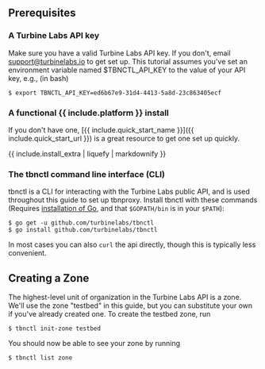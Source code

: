 ## Prerequisites

### A Turbine Labs API key

Make sure you have a valid Turbine Labs API key. If you don't, email
support@turbinelabs.io to get set up. This tutorial assumes you've set an
environment variable named $TBNCTL_API_KEY to the value of your API key, e.g.,
(in bash)

```console
$ export TBNCTL_API_KEY=ed6b67e9-31d4-4413-5a8d-23c863405ecf
```

### A functional {{ include.platform }} install

If you don't have one,
[{{ include.quick_start_name }}]({{ include.quick_start_url }}) is a great
resource to get one set up quickly.

{{ include.install_extra | liquefy | markdownify }}

### The tbnctl command line interface (CLI)

tbnctl is a CLI for interacting with the Turbine Labs public API, and is used
throughout this guide to set up tbnproxy. Install tbnctl with these commands
(Requires [installation of Go](https://golang.org/dl/), and that `$GOPATH/bin`
is in your `$PATH`):

```console
$ go get -u github.com/turbinelabs/tbnctl
$ go install github.com/turbinelabs/tbnctl
```

In most cases you can also `curl` the api directly, though this is typically
less convenient.

## Creating a Zone

The highest-level unit of organization in the Turbine Labs API is a zone. We'll
use the zone "testbed" in this guide, but you can substitute your own if you've
already created one. To create the testbed zone, run

```console
$ tbnctl init-zone testbed
```

You should now be able to see your zone by running

```console
$ tbnctl list zone
```
